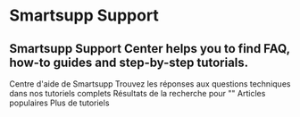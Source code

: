 # Smartsupp Support
## Smartsupp Support Center helps you to find FAQ, how-to guides and step-by-step tutorials.
Centre d'aide de Smartsupp 
Trouvez les réponses aux questions techniques dans nos tutoriels complets 
Résultats de la recherche pour "" 
Articles populaires 
Plus de tutoriels

